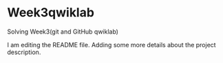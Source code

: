 # Week3qwiklab
Solving Week3(git and GitHub qwiklab)

I am editing the README file. Adding some more details about the project description.
